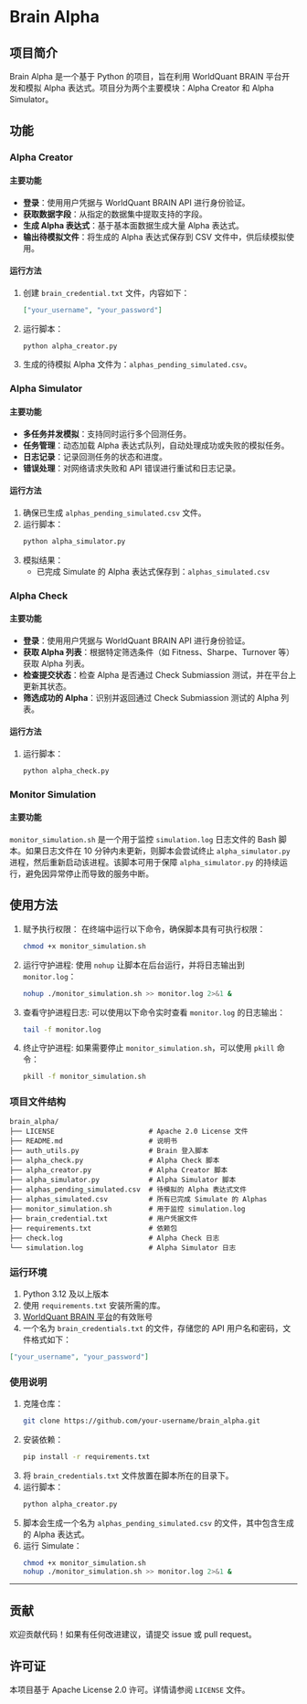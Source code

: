 # Brain Alpha

## 项目简介
Brain Alpha 是一个基于 Python 的项目，旨在利用 WorldQuant BRAIN 平台开发和模拟 Alpha 表达式。项目分为两个主要模块：Alpha Creator 和 Alpha Simulator。

## 功能

### Alpha Creator

#### 主要功能
- **登录**：使用用户凭据与 WorldQuant BRAIN API 进行身份验证。
- **获取数据字段**：从指定的数据集中提取支持的字段。
- **生成 Alpha 表达式**：基于基本面数据生成大量 Alpha 表达式。
- **输出待模拟文件**：将生成的 Alpha 表达式保存到 CSV 文件中，供后续模拟使用。

#### 运行方法
1. 创建 `brain_credential.txt` 文件，内容如下：
   ```json
   ["your_username", "your_password"]
   ```
2. 运行脚本：
   ```bash
   python alpha_creator.py
   ```
3. 生成的待模拟 Alpha 文件为：`alphas_pending_simulated.csv`。

### Alpha Simulator

#### 主要功能
- **多任务并发模拟**：支持同时运行多个回测任务。
- **任务管理**：动态加载 Alpha 表达式队列，自动处理成功或失败的模拟任务。
- **日志记录**：记录回测任务的状态和进度。
- **错误处理**：对网络请求失败和 API 错误进行重试和日志记录。

#### 运行方法
1. 确保已生成 `alphas_pending_simulated.csv` 文件。
2. 运行脚本：
   ```bash
   python alpha_simulator.py
   ```
3. 模拟结果：
   - 已完成 Simulate 的 Alpha 表达式保存到：`alphas_simulated.csv`

### Alpha Check

#### 主要功能
- **登录**：使用用户凭据与 WorldQuant BRAIN API 进行身份验证。
- **获取 Alpha 列表**：根据特定筛选条件（如 Fitness、Sharpe、Turnover 等）获取 Alpha 列表。
- **检查提交状态**：检查 Alpha 是否通过 Check Submiassion 测试，并在平台上更新其状态。
- **筛选成功的 Alpha**：识别并返回通过 Check Submiassion 测试的 Alpha 列表。

#### 运行方法
1. 运行脚本：
   ```bash
   python alpha_check.py
   ```

### Monitor Simulation

#### 主要功能
`monitor_simulation.sh` 是一个用于监控 `simulation.log` 日志文件的 Bash 脚本。如果日志文件在 10 分钟内未更新，则脚本会尝试终止 `alpha_simulator.py` 进程，然后重新启动该进程。该脚本可用于保障 `alpha_simulator.py` 的持续运行，避免因异常停止而导致的服务中断。

## 使用方法
1. 赋予执行权限：
   在终端中运行以下命令，确保脚本具有可执行权限：
   ```bash
   chmod +x monitor_simulation.sh
   ```
2. 运行守护进程:
   使用 `nohup` 让脚本在后台运行，并将日志输出到 `monitor.log`：
   ```bash
   nohup ./monitor_simulation.sh >> monitor.log 2>&1 &
   ```
3. 查看守护进程日志:
   可以使用以下命令实时查看 `monitor.log` 的日志输出：
   ```bash
   tail -f monitor.log
   ```
4. 终止守护进程:
   如果需要停止 `monitor_simulation.sh`，可以使用 `pkill` 命令：
   ```bash
   pkill -f monitor_simulation.sh
   ```

### 项目文件结构
```
brain_alpha/
├── LICENSE                       # Apache 2.0 License 文件
├── README.md                     # 说明书
├── auth_utils.py                 # Brain 登入脚本
├── alpha_check.py                # Alpha Check 脚本
├── alpha_creator.py              # Alpha Creator 脚本
├── alpha_simulator.py            # Alpha Simulator 脚本
├── alphas_pending_simulated.csv  # 待模拟的 Alpha 表达式文件
├── alphas_simulated.csv          # 所有已完成 Simulate 的 Alphas
├── monitor_simulation.sh         # 用于监控 simulation.log
├── brain_credential.txt          # 用户凭据文件
├── requirements.txt              # 依赖包
├── check.log                     # Alpha Check 日志
└── simulation.log                # Alpha Simulator 日志
```

### 运行环境
1. Python 3.12 及以上版本
2. 使用 `requirements.txt` 安装所需的库。
3. [WorldQuant BRAIN 平台](https://www.worldquantbrain.com/)的有效账号
4. 一个名为 `brain_credentials.txt` 的文件，存储您的 API 用户名和密码，文件格式如下：
  ```json
  ["your_username", "your_password"]
  ```

### 使用说明
1. 克隆仓库：
   ```bash
   git clone https://github.com/your-username/brain_alpha.git
   ```
2. 安装依赖：
   ```bash
   pip install -r requirements.txt
   ```
2. 将 `brain_credentials.txt` 文件放置在脚本所在的目录下。
3. 运行脚本：
   ```bash
   python alpha_creator.py
   ```
4. 脚本会生成一个名为 `alphas_pending_simulated.csv` 的文件，其中包含生成的 Alpha 表达式。
5. 运行 Simulate：
   ```bash
   chmod +x monitor_simulation.sh
   nohup ./monitor_simulation.sh >> monitor.log 2>&1 &
   ```

---

## 贡献
欢迎贡献代码！如果有任何改进建议，请提交 issue 或 pull request。

## 许可证
本项目基于 Apache License 2.0 许可。详情请参阅 `LICENSE` 文件。
